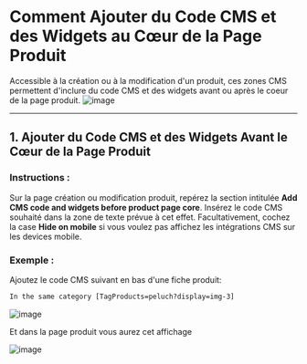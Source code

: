 # Comment Ajouter du Code CMS et des Widgets au Cœur de la Page Produit

Accessible à la création ou à la modification d'un produit, ces zones CMS permettent d'inclure du code CMS et des widgets avant ou après le coeur de la page produit.
![image](https://github.com/user-attachments/assets/728e7e6d-ad06-431f-8e4d-b42fcfbb50e4)

---

## 1. Ajouter du Code CMS et des Widgets Avant le Cœur de la Page Produit

### Instructions :

Sur la page création ou modification produit, repérez la section intitulée **Add CMS code and widgets before product page core**. Insérez le code CMS souhaité dans la zone de texte prévue à cet effet. Facultativement, cochez la case **Hide on mobile** si vous voulez pas affichez les intégrations CMS sur les devices mobile.

### Exemple :

Ajoutez le code CMS suivant en bas d'une fiche produit:

```html
In the same category [TagProducts=peluch?display=img-3]
```

![image](https://github.com/user-attachments/assets/edbf24a3-7228-455e-ad25-e3a84576d11a)

Et dans la page produit vous aurez cet affichage

![image](https://github.com/user-attachments/assets/db38e3fb-a478-4ef0-8430-e41e635e361d)
